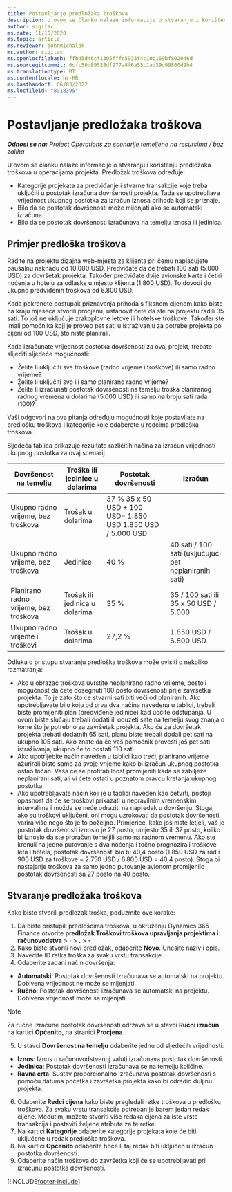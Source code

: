 ```yaml
---
title: Postavljanje predložaka troškova
description: U ovom se članku nalaze informacije o stvaranju i korištenju predložaka troškova u operacijama projekta.
author: sigitac
ms.date: 11/18/2020
ms.topic: article
ms.reviewer: johnmichalak
ms.author: sigitac
ms.openlocfilehash: ffb45d46cf1305fffd5933f4c10b169bf802046d
ms.sourcegitcommit: 6cfc50d89528df977a8f6a55c1ad39d99800d9b4
ms.translationtype: MT
ms.contentlocale: hr-HR
ms.lasthandoff: 06/03/2022
ms.locfileid: "8918395"
---
```

# <a name="set-up-cost-templates"></a>Postavljanje predložaka troškova

_**Odnosi se na:** Project Operations za scenarije temeljene na resursima / bez zaliha_


U ovom se članku nalaze informacije o stvaranju i korištenju predložaka troškova u operacijama projekta. Predložak troškova određuje:

- Kategorije projekata za predviđanje i stvarne transakcije koje treba uključiti u postotak izračuna dovršenosti projekta. Tada se upotrebljava vrijednost ukupnog postotka za izračun iznosa prihoda koji se priznaje.
- Bilo da se postotak dovršenosti može mijenjati ako se automatski izračuna.
- Bilo da se postotak dovršenosti izračunava na temelju iznosa ili jedinica.

## <a name="cost-template-example"></a>Primjer predloška troškova

Radite na projektu dizajna web-mjesta za klijenta pri čemu naplaćujete paušalnu naknadu od 10.000 USD. Predviđate da će trebati 100 sati (5.000 USD) za dovršetak projekta. Također predviđate dvije avionske karte i četiri noćenja u hotelu za odlaske u mjesto klijenta (1.800 USD). To dovodi do ukupno predviđenih troškova od 6.800 USD.

Kada pokrenete postupak priznavanja prihoda s fiksnom cijenom kako biste na kraju mjeseca stvorili procjenu, ustanovit ćete da ste na projektu radili 35 sati. To još ne uključuje zrakoplovne letove ili hotelske troškove. Također ste imali pomoćnika koji je proveo pet sati u istraživanju za potrebe projekta po cijeni od 100 USD, što niste planirali.

Kada izračunate vrijednost postotka dovršenosti za ovaj projekt, trebate slijediti sljedeće mogućnosti:

- Želite li uključiti sve troškove (radno vrijeme i troškove) ili samo radno vrijeme?
- Želite li uključiti svo ili samo planirano radno vrijeme?
- Želite li izračunati postotak dovršenosti na temelju troška planiranog radnog vremena u dolarima (5.000 USD) ili samo na broju sati rada (100)?

Vaši odgovori na ova pitanja određuju mogućnosti koje postavljate na predlošku troškova i kategorije koje odaberete u redcima predloška troškova.

Sljedeća tablica prikazuje rezultate različitih načina za izračun vrijednosti ukupnog postotka za ovaj scenarij.

| Dovršenost na temelju | Troška ili jedinice u dolarima | Postotak dovršenosti | Izračun |
| --- | --- | --- | --- |
| Ukupno radno vrijeme, bez troškova | Trošak u dolarima | 37 % 35 x 50 USD + 100 USD= 1.850 USD 1.850 USD / 5.000 USD |
| Ukupno radno vrijeme, bez troškova | Jedinice | 40 % | 40 sati / 100 sati (uključujući pet neplaniranih sati) |
| Planirano radno vrijeme, bez troškova | Trošak ili jedinica u dolarima | 35 % | 35 / 100 sati ili 35 x 50 USD / 5.000 |
| Ukupno radno vrijeme i troškovi | Trošak u dolarima | 27,2 % | 1.850 USD / 6.800 USD |

Odluka o pristupu stvaranju predloška troškova može ovisiti o nekoliko razmatranja:

- Ako u obrazac troškova uvrstite neplanirano radno vrijeme, postoji mogućnost da ćete dosegnuti 100 posto dovršenosti prije završetka projekta. To je zato što će stvarni sati biti veći od planiranih. Ako upotrebljavate bilo koju od prva dva načina navedena u tablici, trebali biste promijeniti plan (predviđene jedinice) kad uočite odstupanja. U ovom biste slučaju trebali dodati ili oduzeti sate na temelju svog znanja o tome što je potrebno za završetak projekta. Ako će za dovršetak projekta trebati dodatnih 65 sati, planu biste trebali dodali pet sati na ukupno 105 sati. Ako znate da će vaš pomoćnik provesti još pet sati istraživanja, ukupno će to postati 110 sati.
- Ako upotrijebite način naveden u tablici kao treći, planirano vrijeme ažurirali biste samo za svoje vrijeme kako bi izračun ukupnog postotka ostao točan. Vaša će se profitabilnost promijeniti kada se zabilježe neplanirani sati, ali vi ćete ostati u poznatom pravcu kretanja ukupnog postotka.
- Ako upotrebljavate način koji je u tablici naveden kao četvrti, postoji opasnost da će se troškovi prikazati u nepravilnim vremenskim intervalima i možda se neće odraziti na napredak u dovršenju. Stoga, ako su troškovi uključeni, oni mogu uzrokovati da postotak dovršenosti varira više nego što je to poželjno. Primjerice, kako još niste letjeli, vaš je postotak dovršenosti iznosio je 27 posto, umjesto 35 ili 37 posto, koliko bi iznosio da ste proračun temeljili samo na radnom vremenu. Ako ste krenuli na jedno putovanje s dva noćenja i točno prognozirali troškove leta i hotela, postotak dovršenosti bio bi 40,4 posto (1.850 USD za rad i 900 USD za troškove = 2.750 USD / 6.800 USD = 40,4 posto). Stoga bi nastajanje troškova za samo jedno putovanje avionom promijenilo postotak dovršenosti sa 27 posto na 40 posto.

## <a name="create-cost-templates"></a>Stvaranje predložaka troškova
Kako biste stvorili predložak troška, poduzmite ove korake:

1. Da biste pristupili predlošcima troškova, u okruženju Dynamics 365 Finance otvorite **predložak Troškovi troškova upravljanja projektima i računovodstva** > **·** > **.** > **·**
2. Kako biste stvorili novi predložak, odaberite **Novo**. Unesite naziv i opis.
3. Navedite ID retka troška za svaku vrstu transakcije.
4. Odaberite zadani način dovršenja:

  - **Automatski**: Postotak dovršenosti izračunava se automatski na projektu. Dobivena vrijednost ne može se mijenjati.
  - **Ručno**: Postotak dovršenosti izračunava se automatski na projektu. Dobivena vrijednost može se mijenjati.

  > [!NOTE]
  > Za ručne izračune postotak dovršenosti održava se u stavci **Ručni izračun** na kartici **Općenito**, na stranici **Procjena**.

5. U stavci **Dovršenost na temelju** odaberite jednu od sljedećih vrijednosti:

  - **Iznos**: Iznos u računovodstvenoj valuti izračunava postotak dovršenosti.
  - **Jedinica**: Postotak dovršenosti izračunava se na temelju količine.
  - **Ravna crta**: Sustav proporcionalno izračunava postotak dovršenosti s pomoću datuma početka i završetka projekta kako bi odredio duljinu projekta.

6. Odaberite **Redci cijena** kako biste pregledali retke troškova u predlošku troškova. Za svaku vrstu transakcije potreban je barem jedan redak cijene. Međutim, možete stvoriti više redaka cijena za iste vrste transakcija i postaviti željene atribute za te retke.
7. Na kartici **Kategorije** odaberite kategorije projekata koje će biti uključene u redak predloška troškova.
8. Na kartici **Općenito** odaberite hoće li taj redak biti uključen u izračun postotka dovršenosti.
9. Odaberite način troškova do završetka koji će se upotrebljavati pri izračunu postotka dovršenosti.


[!INCLUDE[footer-include](../includes/footer-banner.md)]